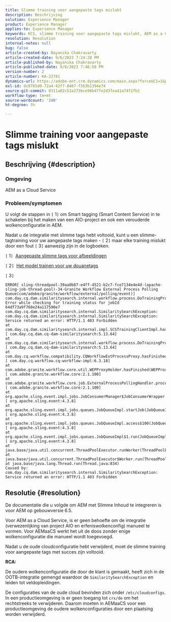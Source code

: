 ```yaml
---
title: Slimme training voor aangepaste tags mislukt
description: Beschrijving
solution: Experience Manager
product: Experience Manager
applies-to: Experience Manager
keywords: KCS, slimme training voor aangepaste tags mislukt, AEM as a Cloud Service
resolution: Resolution
internal-notes: null
bug: false
article-created-by: Nayanika Chakravarty
article-created-date: 9/6/2023 7:24:28 PM
article-published-by: Nayanika Chakravarty
article-published-date: 9/6/2023 7:46:58 PM
version-number: 2
article-number: KA-22781
dynamics-url: https://adobe-ent.crm.dynamics.com/main.aspx?forceUCI=1&pagetype=entityrecord&etn=knowledgearticle&id=73838efb-ea4c-ee11-be6e-6045bd006a22
exl-id: dc0765d0-72a4-42f7-8407-f563b1394e74
source-git-commit: 0311a02c52a273bce96b47fe2d3fea41a74f2fb2
workflow-type: tm+mt
source-wordcount: '240'
ht-degree: 3%

---
```


# Slimme training voor aangepaste tags mislukt

## Beschrijving {#description}


### Omgeving

AEM as a Cloud Service

### Probleem/symptomen

U volgt de stappen in `[` 1`]`  om Smart tagging (Smart Content Service) in te schakelen bij het maken van een AIO-project en ook een verouderde wolkenconfiguratie in AEM.

Nadat u de integratie met slimme tags hebt voltooid, kunt u een slimme-tagtraining voor uw aangepaste tags maken - `[` 2`]`  maar elke training mislukt door een fout `[` 3`]`  aanwezig zijn in de logboeken.

`[` 1`]`  [Aangepaste slimme tags voor afbeeldingen](https://experienceleague.adobe.com/docs/experience-manager-learn/assets/metadata/custom-smart-tags.html)

`[` 2`]`  [Het model trainen voor uw douanetags](https://experienceleague.adobe.com/docs/experience-manager-cloud-service/content/assets/manage/smart-tags.html#train-model)

`[` 3`]`


```
ERROR[ sling-threadpool-39aa0b87-e4ff-4521-b2c7-fce7134e4e4d-(apache-sling-job-thread-pool)-34-Granite Workflow External Process Polling Queue(com/adobe/granite/workflow/external/polling/event)]  com.day.cq.dam.similaritysearch.internal.workflow.process.DoTrainingProcess Error while checking for training status for jobId 64df73a9f768e24a117590e7
com.day.cq.dam.similaritysearch.internal.SimilaritySearchException: com.day.cq.dam.similaritysearch.internal.SimilaritySearchException: Service returned an error: HTTP/1.1 403 Forbidden
at com.day.cq.dam.similaritysearch.internal.impl.SCSTrainingClientImpl.hasFinishedTraining(SCSTrainingClientImpl.java:203) [ com.day.cq.dam.cq-dam-similaritysearch:5.13.64] 
at com.day.cq.dam.similaritysearch.internal.workflow.process.DoTrainingProcess.hasFinished(DoTrainingProcess.java:95) [ com.day.cq.dam.cq-dam-similaritysearch:5.13.64] 
at com.day.cq.workflow.compatibility.CQWorkflowExtProcessProxy.hasFinished(CQWorkflowExtProcessProxy.java:82) [ com.day.cq.workflow.cq-workflow-impl:6.3.18] 
at com.adobe.granite.workflow.core.util.WEPProxyHolder.hasFinished(WEPProxyHolder.java:46) [ com.adobe.granite.workflow.core:2.1.100] 
at com.adobe.granite.workflow.core.job.ExternalProcessPollingHandler.process(ExternalProcessPollingHandler.java:119) [ com.adobe.granite.workflow.core:2.1.100] 
at org.apache.sling.event.impl.jobs.JobConsumerManager$JobConsumerWrapper.process(JobConsumerManager.java:502) [ org.apache.sling.event:4.3.8] 
at org.apache.sling.event.impl.jobs.queues.JobQueueImpl.startJob(JobQueueImpl.java:351) [ org.apache.sling.event:4.3.8] 
at org.apache.sling.event.impl.jobs.queues.JobQueueImpl.access$100(JobQueueImpl.java:60) [ org.apache.sling.event:4.3.8] 
at org.apache.sling.event.impl.jobs.queues.JobQueueImpl$1.run(JobQueueImpl.java:287) [ org.apache.sling.event:4.3.8] 
at java.base/java.util.concurrent.ThreadPoolExecutor.runWorker(ThreadPoolExecutor.java:1128)
at java.base/java.util.concurrent.ThreadPoolExecutor$Worker.run(ThreadPoolExecutor.java:628)
at java.base/java.lang.Thread.run(Thread.java:834)
Caused by: com.day.cq.dam.similaritysearch.internal.SimilaritySearchException: Service returned an error: HTTP/1.1 403 Forbidden
```



## Resolutie {#resolution}


De documentatie die u volgde om AEM met Slimme Inhoud te integreren is voor AEM op gebouwversie 6.5.

Voor AEM as a Cloud Service, is er geen behoefte om de integratie (verwezenlijking van project AIO en erfeniswolkenconfig) manueel te vormen. Voor AEMaaCS werkt het uit de doos zonder enige wolkenconfiguratie die manueel wordt toegevoegd.

Nadat u de oude cloudconfiguratie hebt verwijderd, moet de slimme training voor aangepaste tags met succes zijn voltooid.

<b>RCA:</b>

De oudere wolkenconfiguratie die door de klant is gemaakt, heeft zich in de OOTB-integratie gemengd waardoor de `SimilaritySearchException` en leiden tot veldopleidingen.

De configuraties van de oude cloud bevinden zich onder `/etc/cloudconfigs`. In een productieomgeving is er geen toegang tot `crx/de` om het rechtstreeks te verwijderen. Daarom moeten in AEMaaCS voor een productieomgeving de oudere wolkenconfiguraties door een plaatsing worden verwijderd.
